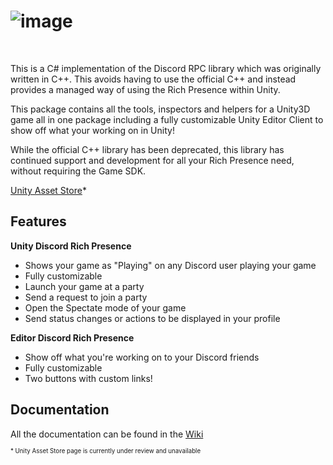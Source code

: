 
![image](https://user-images.githubusercontent.com/56821719/114870480-855f5600-9df8-11eb-9d72-e764a5895773.png)
<br />
======
<br />

This is a C# implementation of the Discord RPC library which was originally written in C++. This avoids having to use the official C++ and instead provides a managed way of using the Rich Presence within Unity.

This package contains all the tools, inspectors and helpers for a Unity3D game all in one package including a fully customizable Unity Editor Client to show off what your working on in Unity! 

While the official C++ library has been deprecated, this library has continued support and development for all your Rich Presence need, without requiring the Game SDK.

[Unity Asset Store](http://u3d.as/2uii)*

## Features
**Unity Discord Rich Presence**

* Shows your game as "Playing" on any Discord user playing your game
* Fully customizable
* Launch your game at a party
* Send a request to join a party
* Open the Spectate mode of your game
* Send status changes or actions to be displayed in your profile

**Editor Discord Rich Presence**

* Show off what you're working on to your Discord friends
* Fully customizable
* Two buttons with custom links!

## Documentation
All the documentation can be found in the [Wiki](https://github.com/fenwikk/unity-discord-rpc/wiki "Unity Discord RPC Wiki")

<sup><sub>* Unity Asset Store page is currently under review and unavailable </sub></sup>
